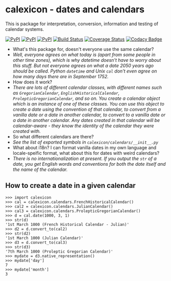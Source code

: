 # calexicon - dates and calendars

This is package for interpretation, conversion, information and testing of calendar systems. 

[![PyPI](https://img.shields.io/pypi/v/calexicon.svg)](https://pypi.python.org/pypi/calexicon)
[![PyPI](https://img.shields.io/pypi/dm/calexicon.svg)](https://pypi.python.org/pypi/calexicon)
[![PyPI](https://img.shields.io/pypi/l/calexicon.svg)](https://pypi.python.org/pypi/calexicon)
[![Build Status](https://travis-ci.org/jwg4/calexicon.svg?branch=master)](https://travis-ci.org/jwg4/calexicon)
[![Coverage Status](https://coveralls.io/repos/jwg4/calexicon/badge.svg?branch=master&service=github)](https://coveralls.io/github/jwg4/calexicon?branch=master)
[![Codacy Badge](https://api.codacy.com/project/badge/grade/81a3e2bb39384e33a7bde326a66e0dd4)](https://www.codacy.com/app/jack-grahl/calexicon)

 - What's this package for, doesn't everyone use the same calendar?
 - *Well, everyone agrees on what today is (apart from some people in other time zones), which is why datetime doesn't have to worry about this stuff. But not everyone agrees on what a date 2050 years ago should be called. Python `datetime` and Unix `cal` don't even agree on how many days there are in September 1752.*
 - How does it work?
 - *There are lots of different calendar classes, with different names such as `GregorianCalendar`, `EnglishHistoricalCalendar`, `ProlepticGregorianCalendar`, and so on. You create a calendar object which is an instance of one of these classes. You can use this object to create a date using the convention of that calendar, to convert from a vanilla date or a date in another calendar, to convert to a vanilla date or a date in another calendar. Any dates created in that calendar will be calendar-aware - they know the identity of the calendar they were created with.*
 - So what different calendars are there?
 - *See the list of exported symbols in `calexicon/calendars/__init__.py`*
 - What about i18n? I can format vanilla dates in my own language and locale-speific format, what about this for dates with weird calendars?
 - *There is no internationalization at present. If you output the `str` of a date, you get English words and conventions for both the date itself and the name of the calendar.*

## How to create a date in a given calendar
```
>>> import calexicon
>>> cal = calexicon.calendars.FrenchHistoricalCalendar()
>>> cal2 = calexicon.calendars.JulianCalendar()
>>> cal3 = calexicon.calendars.ProlepticGregorianCalendar()
>>> d = cal.date(1000, 3, 1)
>>> str(d)
'1st March 1000 (French Historical Calendar - Julian)'
>>> d2 = d.convert_to(cal2)
>>> str(d2)
'1st March 1000 (Julian Calendar)'
>>> d3 = d.convert_to(cal3)
>>> str(d3)
'7th March 1000 (Proleptic Gregorian Calendar)'
>>> mydate = d3.native_representation()
>>> mydate['day']
7
>>> mydate['month']
3

```

